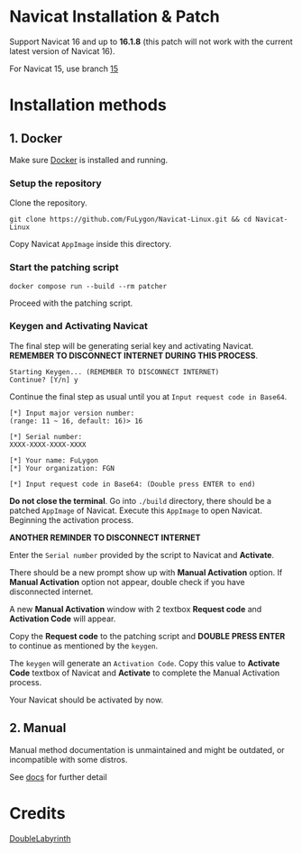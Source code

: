# Navicat Installation & Patch

Support Navicat 16 and up to **16.1.8** (this patch will not work with the current latest version of Navicat 16).

For Navicat 15, use branch [15](https://github.com/FuLygon/Navicat-Linux/tree/15)

# Installation methods

## 1. Docker

Make sure [Docker](https://docs.docker.com/engine/install) is installed and running.

### Setup the repository

Clone the repository.

```shell
git clone https://github.com/FuLygon/Navicat-Linux.git && cd Navicat-Linux
```

Copy Navicat `AppImage` inside this directory.

### Start the patching script

```shell
docker compose run --build --rm patcher
```

Proceed with the patching script.

### Keygen and Activating Navicat

The final step will be generating serial key and activating Navicat. **REMEMBER TO DISCONNECT INTERNET DURING THIS PROCESS**.

```shell
Starting Keygen... (REMEMBER TO DISCONNECT INTERNET)
Continue? [Y/n] y
```

Continue the final step as usual until you at `Input request code in Base64`.

```shell
[*] Input major version number:
(range: 11 ~ 16, default: 16)> 16

[*] Serial number:
XXXX-XXXX-XXXX-XXXX

[*] Your name: FuLygon
[*] Your organization: FGN

[*] Input request code in Base64: (Double press ENTER to end)
```

**Do not close the terminal**. Go into `./build` directory, there should be a patched `AppImage` of Navicat. Execute this `AppImage` to open Navicat. Beginning the activation process.

**ANOTHER REMINDER TO DISCONNECT INTERNET**

Enter the `Serial number` provided by the script to Navicat and **Activate**.

There should be a new prompt show up with **Manual Activation** option. If **Manual Activation** option not appear, double check if you have disconnected internet.

A new **Manual Activation** window with 2 textbox **Request code** and **Activation Code** will appear.

Copy the **Request code** to the patching script and **DOUBLE PRESS ENTER** to continue as mentioned by the `keygen`.

The `keygen` will generate an `Activation Code`. Copy this value to **Activate Code** textbox of Navicat and **Activate** to complete the Manual Activation process.

Your Navicat should be activated by now.

## 2. Manual

Manual method documentation is unmaintained and might be outdated, or incompatible with some distros.

See [docs](https://github.com/FuLygon/Navicat-Linux/tree/master/doc) for further detail

# Credits

[DoubleLabyrinth](https://github.com/DoubleLabyrinth)

